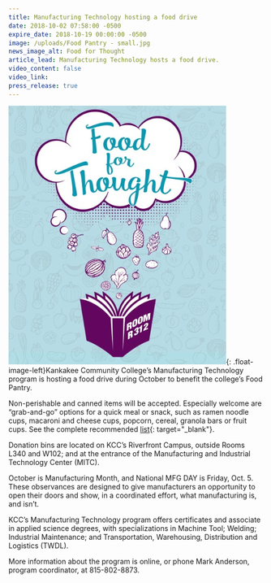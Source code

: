 ```yaml
---
title: Manufacturing Technology hosting a food drive
date: 2018-10-02 07:58:00 -0500
expire_date: 2018-10-19 00:00:00 -0500
image: /uploads/Food Pantry - small.jpg
news_image_alt: Food for Thought
article_lead: Manufacturing Technology hosts a food drive.
video_content: false
video_link:
press_release: true
---
```


![](/uploads/food-pantry.jpg){: .float-image-left}Kankakee Community College’s Manufacturing Technology program is hosting a food drive during October to benefit the college’s Food Pantry.

Non-perishable and canned items will be accepted. Especially welcome are “grab-and-go” options for a quick meal or snack, such as ramen noodle cups, macaroni and cheese cups, popcorn, cereal, granola bars or fruit cups. See the complete recommended [list](http://www.kcc.edu/students/studentlife/Documents/Food-Pantry-donations.pdf){: target="_blank"}. 

Donation bins are located on KCC’s Riverfront Campus, outside Rooms L340 and W102; and at the entrance of the Manufacturing and Industrial Technology Center (MITC).

October is Manufacturing Month, and National MFG DAY is Friday, Oct. 5. These observances are designed to give manufacturers an opportunity to open their doors and show, in a coordinated effort, what manufacturing is, and isn’t.

KCC’s Manufacturing Technology program offers certificates and associate in applied science degrees, with specializations in Machine Tool; Welding; Industrial Maintenance; and Transportation, Warehousing, Distribution and Logistics (TWDL).

More information about the program is online, or phone Mark Anderson, program coordinator, at 815-802-8873.